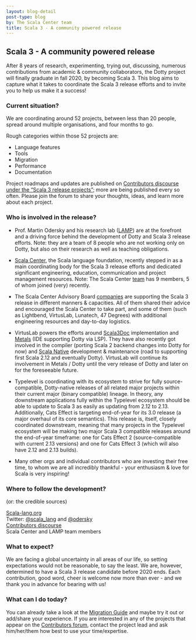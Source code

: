 ```yaml
---
layout: blog-detail
post-type: blog
by: The Scala Center team
title: Scala 3 - A community powered release
---
```

## Scala 3 - A community powered release

After 8 years of research, experimenting, trying out, discussing, numerous contributions from academic & community collaborators, the Dotty project will finally graduate in fall 2020, by becoming Scala 3. This blog aims to capture what it takes to coordinate the Scala 3 release efforts and to invite you to help us make it a success! 

### Current situation?

We are coordinating around 52 projects, between less than 20 people, spread around multiple organisations, and four months to go.

Rough categories within those 52 projects are: 
* Language features
* Tools
* Migration 
* Performance
* Documentation


Project roadmaps and updates are published on [Contributors discourse under the “Scala 3 release projects”](https://contributors.scala-lang.org/c/scala3-release/26); more are being published every so often. Please join the forum to share your thoughts, ideas, and learn more about each project.

### Who is involved in the release?

* Prof. Martin Odersky and his research lab ([LAMP](https://www.epfl.ch/labs/lamp/staff/)) are at the forefront and a driving force behind the development of Dotty and Scala 3 release efforts. Note: they are a team of 8 people who are not working only on Dotty, but also on their research as well as teaching obligations.


* [Scala Center](https://scala.epfl.ch/), the Scala language foundation, recently stepped in as a main coordinating body for the Scala 3 release efforts and dedicated significant engineering, education, communication and project management resources. Note: The Scala Center [team](https://scala.epfl.ch/team.html) has 9 members, 5 of whom joined (very) recently. 


* The Scala Center Advisory Board [companies](https://scala.epfl.ch/#advisory-board-member-list) are supporting the Scala 3 release in different manners & capacities. All of them shared their advice and encouraged the Scala Center to take part, and some of them (such as Lightbend, VirtusLab, Lunatech, 47 Degrees) with additional engineering resources and day-to-day logistics.


* VirtusLab powers the efforts around [Scala3Doc](https://contributors.scala-lang.org/t/scala3doc-doctool-for-scala-3/4477) implementation and [Metals](https://scalameta.org/metals/) (IDE supporting Dotty via LSP). They have also recently got involved in the compiler (porting Scala 2 backend changes into Dotty for now) and [Scala Native](https://scala-native.readthedocs.io/en/v0.3.9-docs/) development & maintenance (road to supporting first Scala 2.12 and eventually Dotty). VirtusLab will continue its involvement in Metals / Dotty until the very release of Dotty and later on for the foreseeable future.



* Typelevel is coordinating with its ecosystem to strive for fully source-compatible, Dotty-native releases of all related major projects within their current major (binary compatible) lineage. In theory, any downstream applications fully within the Typelevel ecosystem should be able to update to Scala 3 as easily as updating from 2.12 to 2.13. Additionally, Cats Effect is targeting end-of-year for its 3.0 release (a major overhaul of its core semantics). This release is, itself, closely coordinated downstream, meaning that many projects in the Typelevel ecosystem will be making two major Scala 3 compatible releases around the end-of-year timeframe: one for Cats Effect 2 (source-compatible with current 2.13 versions) and one for Cats Effect 3 (which will also have 2.12 and 2.13 builds).


* Many other orgs and individual contributors who are investing their free time, to whom we are all incredibly thankful - your enthusiasm & love for Scala is very inspiring!

### Where to follow the development?
(or: the credible sources)

[Scala-lang.org](https://www.scala-lang.org/)<br>
Twitter: [@scala_lang](https://twitter.com/scala_lang) and [@odersky](https://twitter.com/odersky)<br>
[Contributors discourse](https://contributors.scala-lang.org/)<br>
Scala Center and LAMP team members <br>

### What to expect?

We are facing a global uncertainty in all areas of our life, so setting expectations would not be reasonable, to say the least. We are, however, determined to have a Scala 3 release candidate before 2020 ends. Each contribution, good word, cheer is welcome now more than ever - and we thank you in advance for bearing with us! 

### What can I do today?


You can already take a look at the [Migration Guide](https://scalacenter.github.io/scala-3-migration-guide/) and maybe try it out or add/share your experience. If you are interested in any of the projects that appear on the [Contributors forum](https://contributors.scala-lang.org/c/scala3-release/26), contact the project lead and ask him/her/them how best to use your time/expertise.

